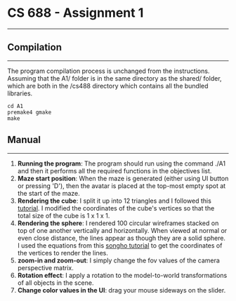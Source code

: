 # CS 688 - Assignment 1

---

## Compilation
------------
The program compilation process is unchanged from the instructions. Assuming that the A1/ folder is in the same directory as the shared/ folder, which are both in the /cs488 directory which contains all the bundled libraries.

```
cd A1
premake4 gmake
make
```

## Manual
------------
1. **Running the program**: The program should run using the command ./A1 and then it performs all the required functions in the objectives list.
2. **Maze start position**: When the maze is generated (either using UI button or pressing 'D'), then the avatar is placed at the top-most empty spot at the start of the maze.
3. **Rendering the cube**: I split it up into 12 triangles and I followed this [tutorial](http://www.opengl-tutorial.org/beginners-tutorials/tutorial-4-a-colored-cube/). I modified the coordinates of the cube's vertices so that the total size of the cube is 1 x 1 x 1.
4. **Rendering the sphere**: I rendered 100 circular wireframes stacked on top of one another vertically and horizontally. When viewed at normal or even close distance, the lines appear as though they are a solid sphere. I used the equations from this [songho tutorial](http://www.songho.ca/opengl/gl_sphere.html) to get the coordinates of the vertices to render the lines.
5. **zoom-in and zoom-out**: I simply change the fov values of the camera perspective matrix.
6. **Rotation effect**: I apply a rotation to the model-to-world transformations of all objects in the scene.
7. **Change color values in the UI**: drag your mouse sideways on the slider.
